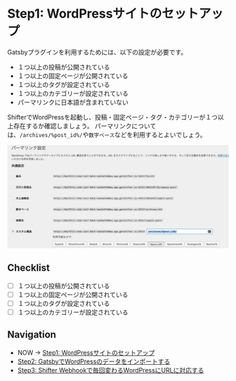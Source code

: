 # Step1: WordPressサイトのセットアップ
Gatsbyプラグインを利用するためには、以下の設定が必要です。

- １つ以上の投稿が公開されている
- １つ以上の固定ページが公開されている
- １つ以上のタグが設定されている
- １つ以上のカテゴリーが設定されている
- パーマリンクに日本語が含まれていない

ShifterでWordPressを起動し、投稿・固定ページ・タグ・カテゴリーが１つ以上存在するか確認しましょう。
パーマリンクについては、`/archives/%post_id%/`や`数字ベース`などを利用するとよいでしょう。

![workshop screenshot](./img/1.png)

## Checklist

- [ ] １つ以上の投稿が公開されている
- [ ] １つ以上の固定ページが公開されている
- [ ] １つ以上のタグが設定されている
- [ ] １つ以上のカテゴリーが設定されている

## Navigation
- NOW -> [Step1: WordPressサイトのセットアップ](./step1.md)
- [Step2: GatsbyでWordPressのデータをインポートする](./step2.md)
- [Step3: Shifter Webhookで毎回変わるWordPressにURLに対応する](./step3.md)